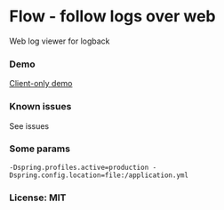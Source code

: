 Flow - follow logs over web
==============
Web log viewer for logback

### Demo
[Client-only demo](http://avvero.github.io/flow)

### Known issues
See issues

### Some params
```
-Dspring.profiles.active=production -Dspring.config.location=file:/application.yml
```

### License: MIT
